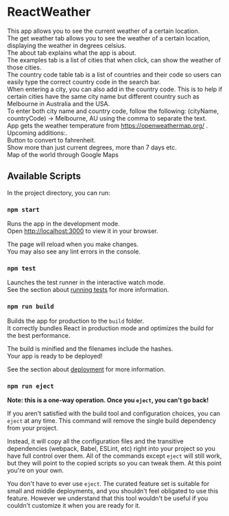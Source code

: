 # ReactWeather

This app allows you to see the current weather of a certain location.\
The get weather tab allows you to see the weather of a certain location, displaying the weather in degrees celsius.\
The about tab explains what the app is about.\
The examples tab is a list of cities that when click, can show the weather of those cities.\
The country code table tab is a list of countries and their code so users can easily type the correct country code in the search bar.\
When entering a city, you can also add in the country code. This is to help if certain cities have the same city name but different country such as Melbourne in Australia and the USA.\
To enter both city name and country code, follow the following: (cityName, countryCode) -> Melbourne, AU using the comma to separate the text.\
App gets the weather temperature from https://openweathermap.org/ .\
Upcoming additions:.\
Button to convert to fahrenheit.\
Show more than just current degrees, more than 7 days etc.\
Map of the world through Google Maps

## Available Scripts

In the project directory, you can run:

### `npm start`

Runs the app in the development mode.\
Open [http://localhost:3000](http://localhost:3000) to view it in your browser.

The page will reload when you make changes.\
You may also see any lint errors in the console.

### `npm test`

Launches the test runner in the interactive watch mode.\
See the section about [running tests](https://facebook.github.io/create-react-app/docs/running-tests) for more information.

### `npm run build`

Builds the app for production to the `build` folder.\
It correctly bundles React in production mode and optimizes the build for the best performance.

The build is minified and the filenames include the hashes.\
Your app is ready to be deployed!

See the section about [deployment](https://facebook.github.io/create-react-app/docs/deployment) for more information.

### `npm run eject`

**Note: this is a one-way operation. Once you `eject`, you can't go back!**

If you aren't satisfied with the build tool and configuration choices, you can `eject` at any time. This command will remove the single build dependency from your project.

Instead, it will copy all the configuration files and the transitive dependencies (webpack, Babel, ESLint, etc) right into your project so you have full control over them. All of the commands except `eject` will still work, but they will point to the copied scripts so you can tweak them. At this point you're on your own.

You don't have to ever use `eject`. The curated feature set is suitable for small and middle deployments, and you shouldn't feel obligated to use this feature. However we understand that this tool wouldn't be useful if you couldn't customize it when you are ready for it.